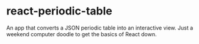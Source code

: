 # react-periodic-table
An app that converts a JSON periodic table into an interactive view. Just a weekend computer doodle to get the basics of React down.
